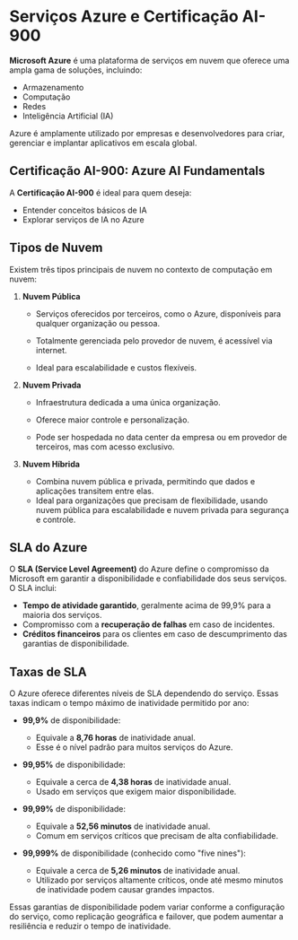 # Serviços Azure e Certificação AI-900

**Microsoft Azure** é uma plataforma de serviços em nuvem que oferece uma ampla gama de soluções, incluindo:

- Armazenamento
- Computação
- Redes
- Inteligência Artificial (IA)

Azure é amplamente utilizado por empresas e desenvolvedores para criar, gerenciar e implantar aplicativos em escala global.

## Certificação AI-900: Azure AI Fundamentals

A **Certificação AI-900** é ideal para quem deseja:

- Entender conceitos básicos de IA
- Explorar serviços de IA no Azure

## Tipos de Nuvem

Existem três tipos principais de nuvem no contexto de computação em nuvem:

1. **Nuvem Pública**

   - Serviços oferecidos por terceiros, como o Azure, disponíveis para qualquer organização ou pessoa.
   - Totalmente gerenciada pelo provedor de nuvem, é acessível via internet.

   - Ideal para escalabilidade e custos flexíveis.

2. **Nuvem Privada**

   - Infraestrutura dedicada a uma única organização.
   - Oferece maior controle e personalização.

   - Pode ser hospedada no data center da empresa ou em provedor de terceiros, mas com acesso exclusivo.

3. **Nuvem Híbrida**

   - Combina nuvem pública e privada, permitindo que dados e aplicações transitem entre elas.
   - Ideal para organizações que precisam de flexibilidade, usando nuvem pública para escalabilidade e nuvem privada para segurança e controle.

## SLA do Azure

O **SLA (Service Level Agreement)** do Azure define o compromisso da Microsoft em garantir a disponibilidade e confiabilidade dos seus serviços. O SLA inclui:

- **Tempo de atividade garantido**, geralmente acima de 99,9% para a maioria dos serviços.
- Compromisso com a **recuperação de falhas** em caso de incidentes.
- **Créditos financeiros** para os clientes em caso de descumprimento das garantias de disponibilidade.

## Taxas de SLA

O Azure oferece diferentes níveis de SLA dependendo do serviço. Essas taxas indicam o tempo máximo de inatividade permitido por ano:

- **99,9%** de disponibilidade:
  - Equivale a **8,76 horas** de inatividade anual.
  - Esse é o nível padrão para muitos serviços do Azure.

- **99,95%** de disponibilidade:
  - Equivale a cerca de **4,38 horas** de inatividade anual.
  - Usado em serviços que exigem maior disponibilidade.

- **99,99%** de disponibilidade:
  - Equivale a **52,56 minutos** de inatividade anual.
  - Comum em serviços críticos que precisam de alta confiabilidade.

- **99,999%** de disponibilidade (conhecido como "five nines"):
  - Equivale a cerca de **5,26 minutos** de inatividade anual.
  - Utilizado por serviços altamente críticos, onde até mesmo minutos de inatividade podem causar grandes impactos.

Essas garantias de disponibilidade podem variar conforme a configuração do serviço, como replicação geográfica e failover, que podem aumentar a resiliência e reduzir o tempo de inatividade.
